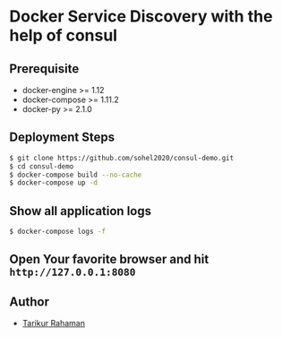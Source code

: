 # Docker Service Discovery with the help of consul

## Prerequisite
- docker-engine >= 1.12
- docker-compose >= 1.11.2
- docker-py >= 2.1.0

## Deployment Steps
```bash
$ git clone https://github.com/sohel2020/consul-demo.git
$ cd consul-demo
$ docker-compose build --no-cache
$ docker-compose up -d
```

## Show all application logs

```bash
$ docker-compose logs -f
```

## Open Your favorite browser and hit `http://127.0.0.1:8080`


## Author
- [Tarikur Rahaman](https://github.com/sohel2020)
